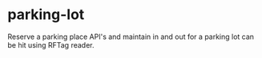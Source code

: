# parking-lot
Reserve a parking place API's and maintain in and out for a parking lot can be hit using RFTag reader.
